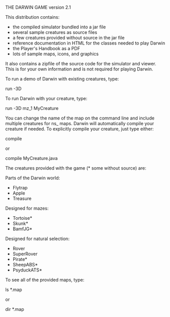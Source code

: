 THE DARWIN GAME                                           version 2.1

This distribution contains: 

* the compiled simulator bundled into a jar file 
* several sample creatures as source files
* a few creatures provided without source in the jar file
* reference documentation in HTML for the classes needed to play Darwin
* the Player's Handbook as a PDF
* lots of sample maps, icons, and graphics

It also contains a zipfile of the source code for the simulator and
viewer.  This is for your own information and is not required for
playing Darwin.

To run a demo of Darwin with existing creatures, type:

  run -3D

To run Darwin with your creature, type:

  run -3D mz_1 MyCreature

You can change the name of the map on the command line and include
multiple creatures for ns_ maps.  Darwin will automatically compile
your creature if needed.  To explicitly compile your creature, just
type either:

  compile

or

  compile MyCreature.java


The creatures provided with the game (* some without source) are:

Parts of the Darwin world:
   - Flytrap
   - Apple
   - Treasure

Designed for mazes:
   - Tortoise*
   - Skunk*
   - BamfJG*

Designed for natural selection:
   - Rover
   - SuperRover
   - Pirate*
   - SheepABS*
   - PsyduckATS*

To see all of the provided maps, type:

   ls *.map

or

   dir *.map
